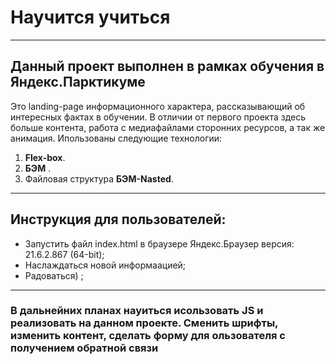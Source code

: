 # Научится учиться


------
## Данный проект выполнен в рамках обучения в Яндекс.Парктикуме
Это landing-page информационного характера, рассказывающий об интересных фактах в обучении.
В отличии от первого проекта здесь больше контента, работа с медиафайлами сторонних ресурсов, а так же анимация.
Ипользованы следующие технологии: 
1. **Flex-box**.
2. **БЭМ** .
3. Файловая структура __БЭМ-Nasted__.


------
## Инструкция для пользователей:
* Запустить файл index.html в браузере Яндекс.Браузер версия: 21.6.2.867 (64-bit);
* Наслаждаться новой информаацией;
* Радоваться) ;


------

### В дальнейних планах науиться исользовать JS и реализовать на данном проекте. Сменить шрифты, изменить контент, сделать форму для ользователя с получением обратной связи 

